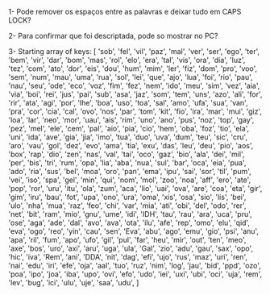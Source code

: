 1- Pode remover os espaços entre as palavras e deixar tudo em CAPS LOCK?

2- Para confirmar que foi descriptada, pode so mostrar no PC?

3- Starting array of keys:
[
'sob',
'fel',
'vil',
'paz',
'mal',
'ver',
'ser',
'ego',
'ter',
'bem',
'vir',
'dar',
'bom',
'mas',
'rol',
'elo',
'era',
'tal',
'vis',
'ora',
'dia',
'luz',
'tez',
'com',
'ato',
'dor',
'eis',
'dou',
'hum',
'mim',
'ler',
'fiz',
'dom',
'pro',
'voo',
'sem',
'num',
'mau',
'uma',
'rua',
'sol',
'lei',
'que',
'ajo',
'lua',
'foi',
'rio',
'pau',
'nau',
'seu',
'ode',
'eco',
'voz',
'fim',
'fez',
'nem',
'ido',
'meu',
'sim',
'vez',
'aia',
'via',
'boi',
'rei',
'jus',
'pai',
'sub',
'asa',
'jaz',
'som',
'tem',
'uns',
'azo',
'ali',
'for',
'rir',
'ata',
'agi',
'por',
'lhe',
'boa',
'uso',
'toa',
'sal',
'amo',
'ufa',
'sua',
'van',
'pra',
'cor',
'cia',
'cal',
'ovo',
'nos',
'par',
'tom',
'kit',
'fio',
'ira',
'mar',
'mui',
'giz',
'loa',
'lar',
'neo',
'mor',
'uau',
'ais',
'rim',
'uno',
'ano',
'pus',
'noz',
'top',
'gay',
'pez',
'mel',
'ele',
'cem',
'pal',
'aio',
'pia',
'cio',
'hem',
'oba',
'foz',
'tio',
'ela',
'uni',
'ida',
'ave',
'gia',
'jia',
'imo',
'tua',
'duo',
'uva',
'dum',
'teu',
'sic',
'cru',
'aro',
'vau',
'gol',
'dez',
'evo',
'ama',
'tia',
'exu',
'das',
'leu',
'deu',
'pio',
'aos',
'box',
'rap',
'dio',
'zen',
'nas',
'val',
'tai',
'oco',
'gaz',
'bio',
'ala',
'dei',
'mil',
'per',
'bis',
'tri',
'rum',
'opa',
'lia',
'aba',
'nua',
'sul',
'bar',
'oca',
'eia',
'pua',
'ado',
'ria',
'sus',
'bel',
'moa',
'oro',
'pan',
'ema',
'ipu',
'sai',
'sor',
'til',
'pum',
'vei',
'iso',
'spa',
'gel',
'min',
'qui',
'nom',
'mol',
'zoo',
'noa',
'aff',
'ero',
'ate',
'pop',
'ror',
'uru',
'itu',
'ola',
'zum',
'aca',
'lio',
'uai',
'ova',
'are',
'coa',
'eta',
'gir',
'gim',
'iru',
'bau',
'fot',
'upa',
'ono',
'ura',
'oma',
'xis',
'osa',
'sio',
'lis',
'bei',
'ulo',
'nha',
'mua',
'raz',
'feo',
'chi',
'var',
'mia',
'ati',
'obi',
'del',
'odo',
'rer',
'net',
'bit',
'ram',
'mio',
'gnu',
'ume',
'idi',
'IDH',
'tau',
'rau',
'ara',
'uca',
'pru',
'ose',
'aga',
'ade',
'dal',
'avo',
'ava',
'ota',
'ilu',
'afe',
'rep',
'omo',
'elu',
'qid',
'eva',
'ogo',
'reo',
'yin',
'cau',
'sen',
'Eva',
'abu',
'ago',
'emu',
'gio',
'psi',
'anu',
'apa',
'ril',
'fum',
'apo',
'ufo',
'gil',
'pul',
'far',
'heu',
'mir',
'out',
'ten',
'meo',
'axe',
'bos',
'uro',
'axi',
'aru',
'uga',
'ula',
'Gal',
'zio',
'adu',
'gau',
'sax',
'opo',
'hic',
'iva',
'Rem',
'ani',
'DDA',
'nit',
'dag',
'efi',
'ujo',
'rus',
'maz',
'uri',
'ren',
'nai',
'edu',
'iri',
'efe',
'oja',
'aal',
'tuo',
'ruz',
'nim',
'log',
'jau',
'bid',
'ppd',
'ozo',
'poa',
'ipo',
'joa',
'iba',
'upo',
'ovi',
'efo',
'udo',
'iei',
'uxi',
'ubi',
'oci',
'uja',
'rem',
'lev',
'bug',
'ici',
'ulu',
'uje',
'saa',
'udu',
]